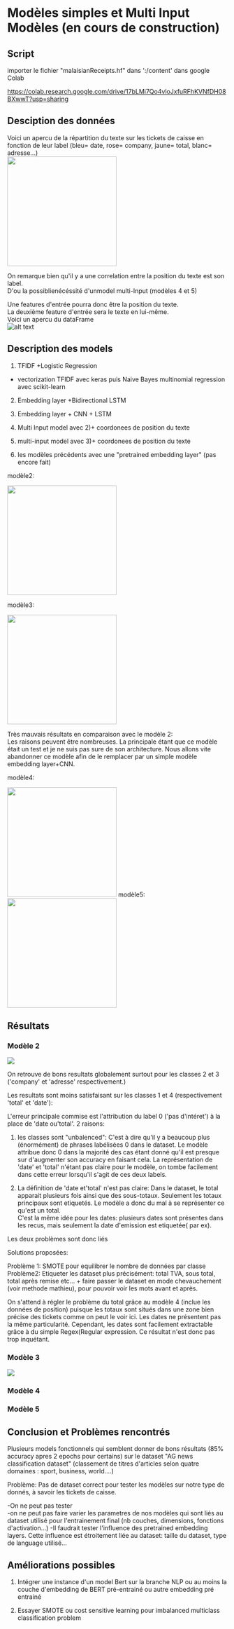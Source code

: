 # Modèles simples et Multi Input Modèles (en cours de construction)

## Script  

importer le fichier "malaisianReceipts.hf" dans ':/content' dans google Colab

https://colab.research.google.com/drive/17bLMi7Qo4vloJxfuRFhKVNfDH08BXwwT?usp=sharing

## Desciption des données
Voici un apercu de la répartition du texte sur les tickets de caisse en fonction de leur label (bleu= date, rose= company, jaune= total, blanc= adresse...)  
<img src="https://github.com/LauraBreton-leonard/PRD/blob/main/NER/MULTI_INPUT_MODEL/IMAGES/bbox.png" width="250" height="250"/>  
  
  
On remarque bien qu'il y a une correlation entre la position du texte est son label.  
D'ou la possiblienécéssité d'unmodel multi-Input (modèles 4 et 5)  

Une features d'entrée pourra donc être la position du texte.  
La deuxième feature d'entrée sera le texte en lui-même.  
Voici un apercu du dataFrame  
![alt text](https://github.com/LauraBreton-leonard/PRD/blob/main/NER/MULTI_INPUT_MODEL/IMAGES/dataFrame.PNG?raw=true)

## Description des models
1) TFIDF +Logistic Regression  
- vectorization TFIDF avec keras puis Naive Bayes multinomial regression avec scikit-learn

2) Embedding layer +Bidirectional LSTM

3) Embedding layer + CNN + LSTM

4) Multi Input model avec 2)+ coordonees de position du texte

5) multi-input model avec 3)+ coordonees de position du texte

6) les modèles précédents avec une "pretrained embedding layer" (pas encore fait) 

modèle2:    

<img src="https://github.com/LauraBreton-leonard/PRD/blob/main/NER/MULTI_INPUT_MODEL/IMAGES/model2.png" width="250" height="250"/>  

modèle3:    

<img src="https://github.com/LauraBreton-leonard/PRD/blob/main/NER/MULTI_INPUT_MODEL/IMAGES/model3.png" width="250" height="250"/>     
  
Très mauvais résultats en comparaison avec le modèle 2:  
Les raisons peuvent être nombreuses. La principale étant que ce modèle était un test et je ne suis pas sure de son architecture. Nous allons vite abandonner ce modèle afin de le remplacer par un simple modèle embedding layer+CNN.

modèle4:  

<img src="https://github.com/LauraBreton-leonard/PRD/blob/main/NER/MULTI_INPUT_MODEL/IMAGES/model4.png" width="250" height="250"/>   
modèle5:  

<img src="https://github.com/LauraBreton-leonard/PRD/blob/main/NER/MULTI_INPUT_MODEL/IMAGES/model5.png" width="250" height="250"/>   

## Résultats
### Modèle 2  
<img src="https://github.com/LauraBreton-leonard/PRD/blob/main/NER/MULTI_INPUT_MODEL/IMAGES/model_2_10ep_resultats.PNG"/> 

On retrouve de bons resultats globalement surtout pour les classes 2 et 3 ('company' et 'adresse' respectivement.)  

Les resultats sont moins satisfaisant sur les classes 1 et 4 (respectivement 'total' et 'date'):  

L'erreur principale commise est l'attribution du label 0 ('pas d'intéret') à la place de 'date ou'total'. 
2 raisons:  
1) les classes sont "unbalenced": C'est à dire qu'il y a beaucoup plus (énormément) de phrases labélisées 0 dans le dataset. Le modèle attribue donc 0 dans la majorité des cas étant donné qu'il est presque sur d'augmenter son accuracy en faisant cela. La représentation de 'date' et 'total' n'étant pas claire pour le modèle, on tombe facilement dans cette erreur lorsqu'il s'agit de ces deux labels.  

2) La définition de 'date et'total' n'est pas claire: Dans le dataset, le total apparait plusieurs fois ainsi que des sous-totaux. Seulement les totaux principaux sont etiquetés. Le modèle a donc du mal à se représenter ce qu'est un total.  
C'est la même idée pour les dates: plusieurs dates sont présentes dans les recus, mais seulement la date d'emission est etiquetée( par ex). 
  
  
Les deux problèmes sont donc liés  
  
  
Solutions proposées:  

Problème 1: SMOTE pour equilibrer le nombre de données par classe  
Problème2: Etiqueter les dataset plus précisément: total TVA, sous total, total après remise etc... + faire passer le dataset en mode chevauchement (voir methode mathieu), pour pouvoir voir les mots avant et après.  

On s'attend à régler le problème du total grâce au modèle 4 (inclue les données de position) puisque les totaux sont situés dans une zone bien précise des tickets comme on peut le voir ici. Les dates ne présentent pas la même particularité. Cependant, les dates sont facilement extractable grâce à du simple Regex(Regular expression. Ce résultat n'est donc pas trop inquétant.


### Modèle 3    
<img src="https://github.com/LauraBreton-leonard/PRD/blob/main/NER/MULTI_INPUT_MODEL/IMAGES/model_3_10ep_resultats.PNG"/>  

### Modèle 4  

### Modèle 5  


## Conclusion et Problèmes rencontrés

Plusieurs models fonctionnels qui semblent donner de bons résultats (85% accuracy apres 2 epochs pour certains) sur le dataset "AG news classification dataset" (classement de titres d'articles selon quatre domaines : sport, business, world....)  

Problème: Pas de dataset correct pour tester les modèles sur notre type de donnés, à savoir les tickets de caisse.  

-On ne peut pas tester  
-on ne peut pas faire varier les parametres de nos modèles  qui sont liés au dataset utilisé pour l'entrainement final (nb couches, dimensions, fonctions d'activation...) 
-Il faudrait tester l'influence des pretrained embedding layers. Cette influence est étroitement liée au dataset: taille du dataset, type de language utilisé...  


## Améliorations possibles
1) Intégrer une instance d'un model Bert sur la branche NLP ou au moins la couche d'embedding de BERT pré-entrainé ou autre embedding pré entrainé   

2) Essayer SMOTE ou cost sensitive learning pour imbalanced multiclass classification problem
